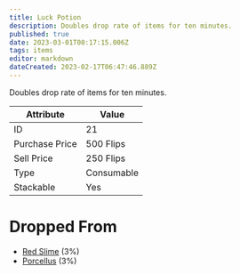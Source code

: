 ```yaml
---
title: Luck Potion
description: Doubles drop rate of items for ten minutes.
published: true
date: 2023-03-01T00:17:15.006Z
tags: items
editor: markdown
dateCreated: 2023-02-17T06:47:46.889Z
---
```


Doubles drop rate of items for ten minutes.

|Attribute|Value|
|-|-|
|ID|21|
|Purchase Price|500 Flips|
|Sell Price|250 Flips|
|Type|Consumable|
|Stackable|Yes|


# Dropped From
 * [Red Slime](/monsters/red-slime) (3%)
 * [Porcellus](/monsters/porcellus) (3%)
